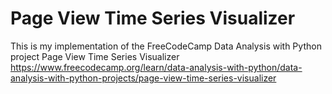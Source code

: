 # Page View Time Series Visualizer

This is my implementation of the FreeCodeCamp Data Analysis with Python project Page View Time Series Visualizer https://www.freecodecamp.org/learn/data-analysis-with-python/data-analysis-with-python-projects/page-view-time-series-visualizer
